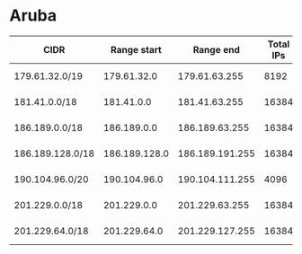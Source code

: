 # Aruba

CIDR               | Range start     | Range end       | Total IPs  | Assign date | Owner
------------------ | --------------- | --------------- | ---------- | ----------- | -----
179.61.32.0/19     | 179.61.32.0     | 179.61.63.255   | 8192       | 2013-12-10  | 
181.41.0.0/18      | 181.41.0.0      | 181.41.63.255   | 16384      | 2012-07-06  | 
186.189.0.0/18     | 186.189.0.0     | 186.189.63.255  | 16384      | 2011-10-17  | 
186.189.128.0/18   | 186.189.128.0   | 186.189.191.255 | 16384      | 2011-10-17  | 
190.104.96.0/20    | 190.104.96.0    | 190.104.111.255 | 4096       | 2010-04-23  | 
201.229.0.0/18     | 201.229.0.0     | 201.229.63.255  | 16384      | 2005-06-20  | 
201.229.64.0/18    | 201.229.64.0    | 201.229.127.255 | 16384      | 2010-08-09  | 
